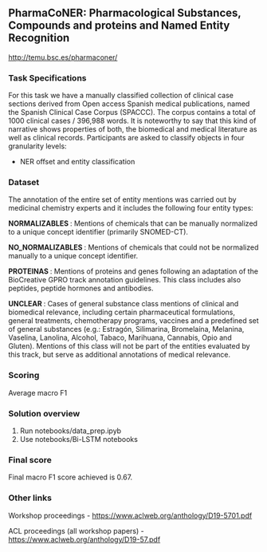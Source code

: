 ## PharmaCoNER: Pharmacological Substances, Compounds and proteins and Named Entity Recognition

http://temu.bsc.es/pharmaconer/

### Task Specifications
For this task we have a manually classified collection of clinical case sections derived from Open access Spanish medical publications, named the Spanish Clinical Case Corpus (SPACCC). The corpus contains a total of 1000 clinical cases / 396,988 words. It is noteworthy to say that this kind of narrative shows properties of both, the biomedical and medical literature as well as clinical records. Participants are asked to classify objects in four granularity levels:

* NER offset and entity classification

### Dataset

The annotation of the entire set of entity mentions was carried out by medicinal chemistry experts and it includes the following four entity types:

<b> NORMALIZABLES </b>: Mentions of chemicals that can be manually normalized to a unique concept identifier (primarily SNOMED-CT).

<b> NO_NORMALIZABLES </b>: Mentions of chemicals that could not be normalized manually to a unique concept identifier.

<b> PROTEINAS </b>: Mentions of proteins and genes following an adaptation of the BioCreative GPRO track annotation guidelines. This class includes also peptides, peptide hormones and antibodies.

<b> UNCLEAR </b>: Cases of general substance class mentions of clinical and biomedical relevance, including certain pharmaceutical formulations, general treatments, chemotherapy programs, vaccines and a predefined set of general substances (e.g.: Estragón, Silimarina, Bromelaína, Melanina, Vaselina, Lanolina, Alcohol, Tabaco, Marihuana, Cannabis, Opio and Gluten). Mentions of this class will not be part of the entities evaluated by this track, but serve as additional annotations of medical relevance.

### Scoring

Average macro F1
  
### Solution overview

1. Run notebooks/data_prep.ipyb
2. Use notebooks/Bi-LSTM notebooks

### Final score

Final macro F1 score achieved is 0.67.

### Other links

Workshop proceedings - https://www.aclweb.org/anthology/D19-5701.pdf

ACL proceedings (all workshop papers) - https://www.aclweb.org/anthology/D19-57.pdf



